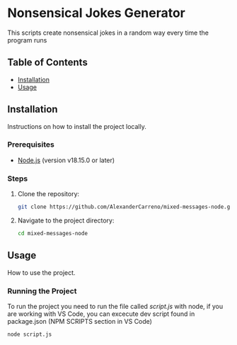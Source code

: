 # Nonsensical Jokes Generator

This scripts create nonsensical jokes in a random way every time the program runs

## Table of Contents

- [Installation](#installation)
- [Usage](#usage)

## Installation

Instructions on how to install the project locally.

### Prerequisites

- [Node.js](https://nodejs.org/en "JavaScript runtime environment that lets developers create servers, web apps, command line tools") (version v18.15.0 or later)

### Steps

1. Clone the repository:

    ```bash
    git clone https://github.com/AlexanderCarreno/mixed-messages-node.git
    ```

2. Navigate to the project directory:

    ```bash
    cd mixed-messages-node
    ```

## Usage

How to use the project.

### Running the Project

To run the project you need to run the file called *script.js* with node, if you are working with VS Code, you can excecute dev script found in package.json (NPM SCRIPTS section in VS Code)

```bash
node script.js

